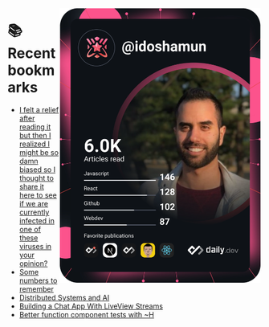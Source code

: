 <a href="https://app.daily.dev/idoshamun"><img src="https://raw.githubusercontent.com/idoshamun/idoshamun/devcard/devcard.svg" align='right' width="400" alt="Ido Shamun's Dev Card"/></a>

# 📚 Recent bookmarks
<!-- BOOKMARKS:START -->
- [I felt a relief after reading it but then I realized I might be so damn biased so I thought to share it here to see if we are currently infected in one of these viruses in your opinion?](https://app.daily.dev/posts/RswWyh13z?utm_source=rss&utm_medium=bookmarks&utm_campaign=28849d86070e4c099c877ab6837c61f0)
- [Some numbers to remember](https://app.daily.dev/posts/jUwpjv4FR?utm_source=rss&utm_medium=bookmarks&utm_campaign=28849d86070e4c099c877ab6837c61f0)
- [Distributed Systems and AI](https://app.daily.dev/posts/POwifQ2jl?utm_source=rss&utm_medium=bookmarks&utm_campaign=28849d86070e4c099c877ab6837c61f0)
- [Building a Chat App With LiveView Streams](https://app.daily.dev/posts/lxurgKckZ?utm_source=rss&utm_medium=bookmarks&utm_campaign=28849d86070e4c099c877ab6837c61f0)
- [Better function component tests with ~H](https://app.daily.dev/posts/2LhjIcM34?utm_source=rss&utm_medium=bookmarks&utm_campaign=28849d86070e4c099c877ab6837c61f0)
<!-- BOOKMARKS:END -->
